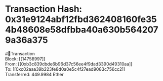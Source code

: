 
Transaction Hash: 0x31e9124abf12fbd362408160fe354b48608e58dfbba40a630b5642079a36a375
====================================================================================
  
#💸Transaction  
Block: [[14758997]]  
From: [[0xb3c839dbde6b96d37c56ee4f9dad3390d49310aa]]  
To: [[0xc02aaa39b223fe8d0a0e5c4f27ead9083c756cc2]]  
Transferred: 449.9984 Ether